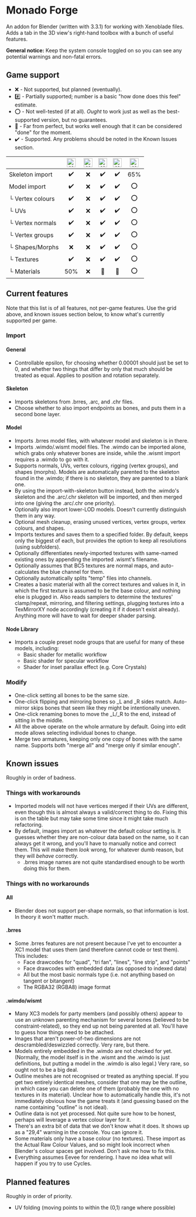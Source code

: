 # Monado Forge
An addon for Blender (written with 3.3.1) for working with Xenoblade files. Adds a tab in the 3D view's right-hand toolbox with a bunch of useful features.

**General notice:** Keep the system console toggled on so you can see any potential warnings and non-fatal errors.

## Game support
* :x: - Not supported, but planned (eventually).
* :hash: - Partially supported; number is a basic "how done does this feel" estimate.
* :o: - Not well-tested (if at all). _Ought_ to work just as well as the best-supported version, but no guarantees.
* :beginner: - Far from perfect, but works well enough that it can be considered "done" for the moment.
* :heavy_check_mark: - Supported. Any problems should be noted in the Known Issues section.

| | <img alt="XC1" src="https://www.xenoserieswiki.org/w/images/8/8d/Article_icon_-_Xenoblade_Chronicles.svg" width="24px"/> | <img alt="XCX" src="https://www.xenoserieswiki.org/w/images/3/3f/Article_icon_-_Xenoblade_Chronicles_X.svg" width="24px"/> | <img alt="XC2" src="https://www.xenoserieswiki.org/w/images/a/a8/Article_icon_-_Xenoblade_Chronicles_2.svg" width="24px"/> | <img alt="XC1DE" src="https://www.xenoserieswiki.org/w/images/6/6f/Article_icon_-_Xenoblade_Chronicles_Definitive_Edition.svg" width="24px"/> | <img alt="XC3" src="https://www.xenoserieswiki.org/w/images/b/bc/Article_icon_-_Xenoblade_Chronicles_3.svg" width="24px"/>
| --- | :---: | :---: | :---: | :---: | :---: |
| Skeleton import | :heavy_check_mark: | :x: | :heavy_check_mark: | :heavy_check_mark: | 65% |
| Model import | :heavy_check_mark: | :x: | :heavy_check_mark: | :heavy_check_mark: | :o: |
| └ Vertex colours | :heavy_check_mark: | :x: | :heavy_check_mark: | :heavy_check_mark: | :o: |
| └ UVs | :heavy_check_mark: | :x: | :heavy_check_mark: | :heavy_check_mark: | :o: |
| └ Vertex normals | :heavy_check_mark: | :x: | :heavy_check_mark: | :heavy_check_mark: | :o: |
| └ Vertex groups | :heavy_check_mark: | :x: | :heavy_check_mark: | :heavy_check_mark: | :o: |
| └ Shapes/Morphs | :x: | :x: | :heavy_check_mark: | :heavy_check_mark: | :o: |
| └ Textures | :heavy_check_mark: | :x: | :heavy_check_mark: | :heavy_check_mark: | :o: |
| └ Materials | 50% | :x: | :beginner: | :beginner: | :o: |

## Current features
Note that this list is of all features, not per-game features. Use the grid above, and known issues section below, to know what's currently supported per game.

### Import
#### General
* Controllable epsilon, for choosing whether 0.00001 should just be set to 0, and whether two things that differ by only that much should be treated as equal. Applies to position and rotation separately.

#### Skeleton
* Imports skeletons from .brres, .arc, and .chr files.
* Choose whether to also import endpoints as bones, and puts them in a second bone layer.

#### Model
* Imports .brres model files, with whatever model and skeleton is in there.
* Imports .wimdo/.wismt model files. The .wimdo can be imported alone, which grabs only whatever bones are inside, while the .wismt import requires a .wimdo to go with it.
* Supports normals, UVs, vertex colours, rigging (vertex groups), and shapes (morphs). Models are automatically parented to the skeleton found in the .wimdo; if there is no skeleton, they are parented to a blank one.
* By using the import-with-skeleton button instead, both the .wimdo's skeleton and the .arc/.chr skeleton will be imported, and then merged into one (giving the .arc/.chr one priority).
* Optionally also import lower-LOD models. Doesn't currently distinguish them in any way.
* Optional mesh cleanup, erasing unused vertices, vertex groups, vertex colours, and shapes.
* Imports textures and saves them to a specified folder. By default, keeps only the biggest of each, but provides the option to keep all resolutions (using subfolders).
* Optionally differentiates newly-imported textures with same-named existing ones by appending the imported .wismt's filename.
* Optionally assumes that BC5 textures are normal maps, and auto-calculates the blue channel for them.
* Optionally automatically splits "temp" files into channels.
* Creates a basic material with all the correct textures and values in it, in which the first texture is assumed to be the base colour, and nothing else is plugged in. Also reads samplers to determine the textures' clamp/repeat, mirroring, and filtering settings, plugging textures into a TexMirrorXY node accordingly (creating it if it doesn't exist already). Anything more will have to wait for deeper shader parsing.

#### Node Library
* Imports a couple preset node groups that are useful for many of these models, including:
  * Basic shader for metallic workflow
  * Basic shader for specular workflow
  * Shader for inset parallax effect (e.g. Core Crystals)

### Modify
* One-click setting all bones to be the same size.
* One-click flipping and mirroring bones so _L and _R sides match. Auto-mirror skips bones that seem like they might be intentionally uneven.
* One-click renaming bones to move the _L/_R to the end, instead of sitting in the middle.
* All the above operate on the whole armature by default. Going into edit mode allows selecting individual bones to change.
* Merge two armatures, keeping only one copy of bones with the same name. Supports both "merge all" and "merge only if similar enough".

## Known issues
Roughly in order of badness.
### Things with workarounds
* Imported models will not have vertices merged if their UVs are different, even though this is almost always a valid/correct thing to do. Fixing this is on the table but may take some time since it might take much refactoring.
* By default, images import as whatever the default colour setting is. It guesses whether they are non-colour data based on the name, so it can always get it wrong, and you'll have to manually notice and correct them. This will make them _look_ wrong, for whatever dumb reason, but they will _behave_ correctly.
  * .brres image names are not quite standardised enough to be worth doing this for them.
### Things with no workarounds
#### All
* Blender does not support per-shape normals, so that information is lost. In theory it won't matter much.
#### .brres
* Some .brres features are not present because I've yet to encounter a XC1 model that uses them (and therefore cannot code or test them). This includes:
  * Face drawcodes for "quad", "tri fan", "lines", "line strip", and "points"
  * Face drawcodes with embedded data (as opposed to indexed data)
  * All but the most basic normals type (i.e. not anything based on tangent or bitangent)
  * The RGBA32 (RGBA8) image format
#### .wimdo/wismt
* Many XC3 models for party members (and possibly others) appear to use an unknown parenting mechanism for several bones (believed to be constraint-related), so they end up not being parented at all. You'll have to guess how things need to be attached.
* Images that aren't power-of-two dimensions are not descrambled/deswizzled correctly. Very rare, but there.
* Models entirely embedded in the .wimdo are not checked for yet. (Normally, the model itself is in the .wismt and the .wimdo is just definitions, but putting a model in the .wimdo is also legal.) Very rare, so ought not to be a big deal.
* Outline meshes are not recognised or treated as anything special. If you get two entirely identical meshes, consider that one may be the outline, in which case you can delete one of them (probably the one with no textures in its material). Unclear how to automatically handle this, it's not immediately obvious how the game treats it (and guessing based on the name containing "outline" is not ideal).
* Outline data is not yet processed. Not quite sure how to be honest, perhaps will leverage a vertex colour layer for it.
* There's an extra bit of data that we don't know what it does. It shows up as a "29,4" warning in the console. You can ignore it.
* Some materials only have a base colour (no textures). These import as the Actual Raw Colour Values, and so might look incorrect when Blender's colour spaces get involved. Don't ask me how to fix this.
* Everything assumes Eevee for rendering. I have no idea what will happen if you try to use Cycles.

## Planned features
Roughly in order of priority.
* UV folding (moving points to within the (0,1) range where possible)

